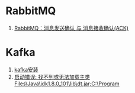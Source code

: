# RabbitMQ

1. [RabbitMQ：消息发送确认 与 消息接收确认(ACK)](https://www.jianshu.com/p/2c5eebfd0e95)

# Kafka

1. [kafka安装](https://blog.csdn.net/u010283894/article/details/77106159)
2. [启动错误: 找不到或无法加载主类 Files\Java\jdk1.8.0_101\lib\dt.jar;C:\Program](https://blog.csdn.net/cx2932350/article/details/78870135)
